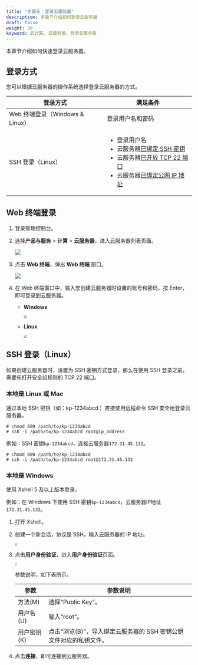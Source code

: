 ```yaml
---
title: "步骤三：登录云服务器"
description: 本章节介绍如何登录云服务器
draft: false
weight: 30
keyword: 云计算, 云服务器，登录云服务器
---
```


本章节介绍如何快速登录云服务器。

## 登录方式

您可以根据云服务器的操作系统选择登录云服务器的方式。

| 登录方式                        | 满足条件                                                     |
| ------------------------------- | ------------------------------------------------------------ |
| Web 终端登录（Windows & Linux） | 登录用户名和密码                                             |
| SSH 登录（Linux）               | <ul><li>登录用户名</li><li>云服务器<a href="/compute/ssh/manual/ssh/">已绑定 SSH 密钥</a></li><li>云服务器<a href="/security/security_group/manual/sg_setting/">已开放 TCP 22 端口</a></li><li>云服务器<a href="/compute/vm/quickstart/app_public_ip/">已绑定公网 IP 地址</a></li></ul> |

## Web 终端登录

1. 登录管理控制台。

2. 选择**产品与服务** > **计算** > **云服务器**，进入云服务器列表页面。

   ![](/compute/vm/quickstart/_images/login_vm_1.png)

3. 点击 **Web 终端**，弹出 **Web 终端** 窗口。  

   ![](/compute/vm/quickstart/_images/login_vm_2.png)

3. 在 Web 终端窗口中，输入您创建云服务器时设置的账号和密码，按 Enter，即可登录到云服务器。  

   - **Windows**

     <img src="/compute/vm/quickstart/_images/login_vm_3.png" style="zoom:50%;" />

   - **Linux**

     <img src="/compute/vm/quickstart/_images/login_vm_4.png" style="zoom:50%;" />

## SSH 登录（Linux）

如果创建云服务器时，设置为 SSH 密钥方式登录，那么在使用 SSH 登录之前，需要先打开安全组规则的 TCP 22 端口。 

### 本地是 Linux 或 Mac 

通过本地 SSH 密钥（如：kp-1234abcd ）直接使用远程命令 SSH 安全地登录云服务器。

```
# chmod 600 /path/to/kp-1234abcd
# ssh -i /path/to/kp-1234abcd root@ip_address
```

例如：SSH 密钥`kp-1234abcd`，连接云服务器`172.31.45.132`。

```
# chmod 600 /path/to/kp-1234abcd
# ssh -i /path/to/kp-1234abcd root@172.31.45.132
```

### 本地是 Windows

使用 Xshell 5 及以上版本登录。

例如：在 Windows 下使用 SSH 密钥`kp-1234abcd`，云服务器IP地址 ` 172.31.45.132`。

1. 打开 Xshell。

2. 创建一个新会话，协议是 SSH，输入云服务器的 IP 地址。

   <img src="/compute/vm/quickstart/_images/login_vm_5.png" style="zoom:40%;" />

3. 点击**用户身份验证**，进入**用户身份验证**页面。

   <img src="/compute/vm/quickstart/_images/login_vm_6.png" style="zoom:40%;" />

   参数说明，如下表所示。

   | 参数        | 参数说明                                                     |
   | ----------- | ------------------------------------------------------------ |
   | 方法(M)     | 选择“Public Key”。                                           |
   | 用户名(U)   | 输入“root”。                                                 |
   | 用户密钥(K) | 点击“浏览(B)”，导入绑定云服务器的 SSH 密钥公钥文件对应的私钥文件。 |

4. 点击**连接**，即可连接到云服务器。

